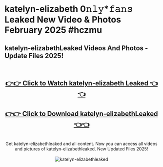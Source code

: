# katelyn-elizabeth 0𝚗𝚕𝚢*𝚏𝚊𝚗𝚜 Leaked New Video & Photos February 2025 #hczmu

<h2>katelyn-elizabethLeaked Videos And Photos - Update Files 2025!</h2>
<br>
<div align="center">
<h2><a href="https://mediaupload.pro?title=katelyn-elizabeth&ref=11F" rel="nofollow">👉👉 Click to Watch katelyn-elizabeth Leaked 👈👈</a></h2>
<h2><a href="https://mediaupload.pro?title=katelyn-elizabeth&ref=11F" rel="nofollow">👉👉 Click to Download katelyn-elizabethLeaked 👈👈</a></h2>
<br>
Get katelyn-elizabethleaked and all content. Now you can access all videos and pictures of katelyn-elizabethleaked. New Updated Files 2025!
<br>
<br>
<a href="https://mediaupload.pro?title=katelyn-elizabeth&ref=11F" rel="nofollow" data-target="animated-image.originalLink"><img src="https://i.ibb.co/Gkj2r4b/banner.png" alt="katelyn-elizabethleaked" style="max-width: 100%; display: inline-block;" data-target="animated-image.originalImage"></a>
</div>
<br>

